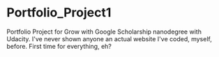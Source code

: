 # Portfolio_Project1
Portfolio Project for Grow with Google Scholarship nanodegree with Udacity.
I've never shown anyone an actual website I've coded, myself, before.
First time for everything, eh?
